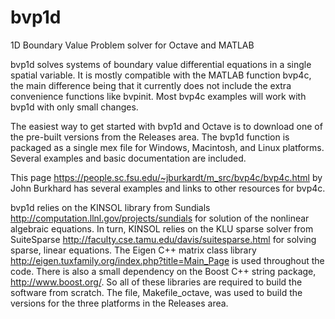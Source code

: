 # bvp1d
1D Boundary Value Problem solver for Octave and MATLAB

bvp1d solves systems of boundary value differential equations in a single
spatial variable. It is mostly compatible with the MATLAB function bvp4c,
the main difference being that it currently does not include the extra convenience
functions like bvpinit. Most bvp4c examples will work with bvp1d with only small
changes.

The easiest way to get started with bvp1d and Octave is to download one of the
pre-built versions from the Releases area. The bvp1d function is packaged as
a single mex file for Windows, Macintosh, and Linux platforms. Several examples
and basic documentation are included.

This page https://people.sc.fsu.edu/~jburkardt/m_src/bvp4c/bvp4c.html by John Burkhard 
has several examples and links to other resources for bvp4c.

bvp1d relies on the KINSOL library from Sundials 
http://computation.llnl.gov/projects/sundials
for solution of the nonlinear algebraic equations.
In turn, KINSOL relies on the KLU sparse solver from
SuiteSparse http://faculty.cse.tamu.edu/davis/suitesparse.html
for solving sparse, linear equations.
The Eigen C++ matrix class library
http://eigen.tuxfamily.org/index.php?title=Main_Page
is used throughout the code. There is also a small dependency on
the Boost C++ string package, http://www.boost.org/.
So all of these libraries are required to build the software
from scratch. The file, Makefile_octave, was used to build
the versions for the three platforms in the Releases area.

